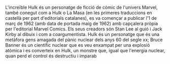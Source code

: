 L'increïble Hulk és un personatge de ficció de còmic de l'univers Marvel, també conegut com a Hulk o La Masa (en les primeres traduccions en castellà per part d'editorials catalanes), es va començar a publicar l'1 de març de 1962 (amb data de portada maig de 1962) amb capçalera pròpia per l'editorial Marvel Comics. Els seus creadors són Stan Lee al guió i Jack Kirby al dibuix i com a coargumentista. Hulk és un personatge que és una metàfora gens amagada del pànic nuclear dels anys 60 del segle xx; Bruce Banner és un científic nuclear que es veu enxampat per una explosió atòmica i es converteix en Hulk, un monstre que, igual que l'energia nuclear, quan perd el control és destructiu i imparab
